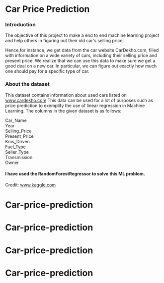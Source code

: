 # Car Price Prediction

### Introduction
The objective of this project to make a end to end machine learning project and help others in figuring out their old car's selling price.

Hence,for instance, we get data from the car website CarDekho.com, filled with information on a wide variety of cars, including their selling price and present price. We realize that we can use this data to make sure we get a good deal on a new car. In particular, we can figure out exactly how much one should pay for a specific type of car.

### About the dataset
This dataset contains information about used cars listed on www.cardekho.com This data can be used for a lot of purposes such as price prediction to exemplify the use of linear regression in Machine Learning. The columns in the given dataset is as follows:

Car_Name  
Year  
Selling_Price  
Present_Price  
Kms_Driven  
Fuel_Type  
Seller_Type  
Transmission  
Owner  

#### I have used the RandomForestRegressor to solve this ML problem.

Credit: www.kaggle.com
# Car-price-prediction
# Car-price-prediction
# Car-price-prediction
# Car-price-prediction
